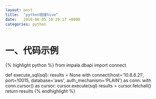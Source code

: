 ```yaml
---
layout: post
title:  "python链接hive"
date:   2018-06-05 10:20:17 +0800
categories: python
---
```


# 一、代码示例

{% highlight python %}
from impala.dbapi import connect


def execute_sql(sql):
    results = None
    with connect(host='10.8.8.21', port=10015, database='aws', auth_mechanism='PLAIN') as conn:
        with conn.cursor() as cursor:
            cursor.execute(sql)
            results = cursor.fetchall()
    return results
{% endhighlight %}